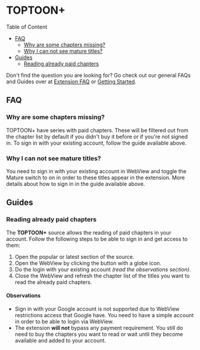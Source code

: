 # TOPTOON+

Table of Content
- [FAQ](#FAQ)
  - [Why are some chapters missing?](#why-are-some-chapters-missing)
  - [Why I can not see mature titles?](#why-i-cant-see-mature-titles)
- [Guides](#Guides)
  - [Reading already paid chapters](#reading-already-paid-chapters)
    
Don't find the question you are looking for? Go check out our general FAQs and Guides
over at [Extension FAQ] or [Getting Started].

[Extension FAQ]: https://tachiyomi.org/help/faq/#extensions
[Getting Started]: https://tachiyomi.org/help/guides/getting-started/#installation

## FAQ

### Why are some chapters missing?

TOPTOON+ have series with paid chapters. These will be filtered out from
the chapter list by default if you didn't buy it before or if you're not signed in.
To sign in with your existing account, follow the guide available above.

### Why I can not see mature titles?

You need to sign in with your existing account in WebView and toggle the
Mature switch to on in order to these titles appear in the extension.
More details about how to sign in in the guide available above.

## Guides

### Reading already paid chapters

The **TOPTOON+** source allows the reading of paid chapters in your account.
Follow the following steps to be able to sign in and get access to them:

1. Open the popular or latest section of the source.
2. Open the WebView by clicking the button with a globe icon.
3. Do the login with your existing account *(read the observations section)*.
4. Close the WebView and refresh the chapter list of the titles
   you want to read the already paid chapters.

#### Observations

- Sign in with your Google account is not supported due to WebView restrictions
  access that Google have. You need to have a simple account in order to be able
  to login via WebView.
- The extension **will not** bypass any payment requirement. You still do need
  to buy the chapters you want to read or wait until they become available and
  added to your account.
